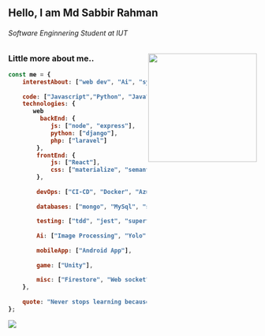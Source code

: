 <h2>Hello, I am <b>Md Sabbir Rahman<b></h2>
 <h6>Software Enginnering Student at IUT</h6>
<img align='right' src="https://media1.tenor.com/images/9fb771fb621c29b0a2eae945b5ceeeb3/tenor.gif?itemid=19019116" width="220">

 
### Little more about me..
```javascript
const me = {
    interestAbout: ["web dev", "Ai", "system design & architecture", "devops", "mlops", "teaching", "social activity"],
    
    code: ["Javascript","Python", "Java", "C++","C#","Typescript","Php","Go"],
    technologies: {
       web
         backEnd: {
            js: ["node", "express"],
            python: ["django"],
            php: ["laravel"]
        },
        frontEnd: {
            js: ["React"],
            css: ["materialize", "semantic", "bootstrap"]
        },
        
        devOps: ["CI-CD", "Docker", "Azure", "Heroku", "Netlify", "Hostinger"],
 
        databases: ["mongo", "MySql", "sqlite", "firebase", "graphql"],
 
        testing: ["tdd", "jest", "supertest", "mocha", "django", "junit", "cypress"],
 
        Ai: ["Image Processing", "Yolo", "Open Cv"],
        
        mobileApp: ["Android App"],
         
        game: ["Unity"],
 
        misc: ["Firestore", "Web socket",]
    },
 
    quote: "Never stops learning because life never stops teaching -LIN PERNILLE"
};
```

<img src="https://github-readme-stats.vercel.app/api?username=Sabbir-Rahman&count_private=true"/>
